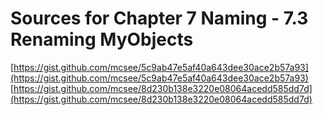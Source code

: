 # Sources for Chapter 7 Naming - 7.3 Renaming MyObjects

[https://gist.github.com/mcsee/5c9ab47e5af40a643dee30ace2b57a93](https://gist.github.com/mcsee/5c9ab47e5af40a643dee30ace2b57a93)
[https://gist.github.com/mcsee/8d230b138e3220e08064acedd585dd7d](https://gist.github.com/mcsee/8d230b138e3220e08064acedd585dd7d)